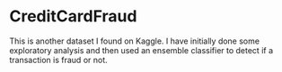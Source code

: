 # CreditCardFraud
This is another dataset I found on Kaggle. I have initially done some exploratory analysis and then used an ensemble classifier to detect if a transaction is fraud or not.
